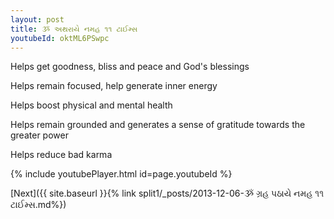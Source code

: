 ```yaml
---
layout: post
title: ૐ અથરાયે નમહ ૧૧ ટાઈમ્સ
youtubeId: oktML6PSwpc
---
```

 
 
Helps get goodness, bliss and peace and God's blessings
 
Helps remain focused, help generate inner energy 
 
Helps boost physical and mental health 
 
Helps remain grounded and generates a sense of gratitude towards the greater power 
 
Helps reduce bad karma
 
 
 
 


{% include youtubePlayer.html id=page.youtubeId %}
 
[Next]({{ site.baseurl }}{% link  split1/_posts/2013-12-06-ૐ ગ્રહ પઠાયે નમહ ૧૧ ટાઈમ્સ.md%})
 
